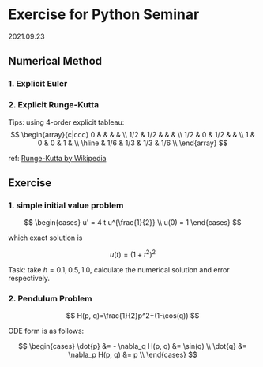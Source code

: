 # Exercise for Python Seminar

2021.09.23


## Numerical Method

### 1. Explicit Euler

### 2. Explicit Runge-Kutta

Tips: using 4-order explicit tableau:
$$
\begin{array}{c|ccc}
0   &     &     &     &     \\
1/2 & 1/2 &     &     &     \\
1/2 & 0   & 1/2 &     &     \\
1   & 0   & 0   & 1   &     \\ \hline
    & 1/6 & 1/3 & 1/3 & 1/6 \\
\end{array}
$$

ref: [Runge-Kutta by Wikipedia](https://en.wikipedia.org/wiki/Runge%E2%80%93Kutta_methods) 

## Exercise

### 1. simple initial value problem

$$
\begin{cases}
u' = 4 t u^{\frac{1}{2}} \\
u(0) = 1
\end{cases}
$$

which exact solution is  

$$
u(t)=(1+t^2)^2
$$

Task: take $h=0.1, 0.5, 1.0$, calculate the numerical solution and error respectively.

### 2. Pendulum Problem


$$
H(p, q)=\frac{1}{2}p^2+(1-\cos(q))
$$

ODE form is as follows:

$$
\begin{cases}
\dot{p} &= - \nabla_q H(p, q) &= \sin(q) \\
\dot{q} &= \nabla_p H(p, q) &= p \\
\end{cases}
$$
